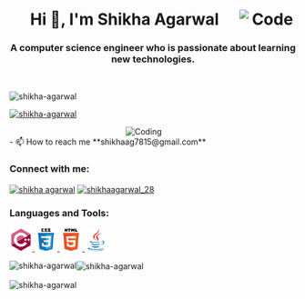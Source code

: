 <h1 align="center">Hi 👋, I'm Shikha Agarwal<img align="right" alt="Code" width="100" src="https://media2.giphy.com/media/pCZwGZHlZUgwhtjYPI/giphy.gif?cid=ecf05e47biyc2qvoxdeaf0r8rmhsgf4r7cxx7xp0rwjbcpob&rid=giphy.gif&ct=s"></h1>
<h3 align="center">A computer science engineer who is passionate about learning new technologies.</h3>

<br>
<p align="left"> <img src="https://komarev.com/ghpvc/?username=shikha-agarwal&label=Profile%20views&color=0e75b6&style=flat" alt="shikha-agarwal" /> </p>

<p align="left"> <a href="https://github.com/ryo-ma/github-profile-trophy"><img src="https://github-profile-trophy.vercel.app/?username=shikha-agarwal" alt="shikha-agarwal" /></a> </p>

<img align="right" alt="Coding" width="300" src="https://media0.giphy.com/media/X74GovIqGMZYxXblCL/giphy_s.gif?cid=ecf05e47z1078ehdk2i9pbhkeulco6fjaa6tkcqrbm4k0dbr&rid=giphy_s.gif&ct=s">

<br>
- 📫 How to reach me **shikhaag7815@gmail.com**

<br>

<h3 align="left">Connect with me:</h3>
<p align="left">
<a href="https://linkedin.com/in/shikha agarwal" target="blank"><img align="center" src="https://raw.githubusercontent.com/rahuldkjain/github-profile-readme-generator/master/src/images/icons/Social/linked-in-alt.svg" alt="shikha agarwal" height="30" width="40" /></a>
<a href="https://instagram.com/shikhaagarwal_28" target="blank"><img align="center" src="https://raw.githubusercontent.com/rahuldkjain/github-profile-readme-generator/master/src/images/icons/Social/instagram.svg" alt="shikhaagarwal_28" height="30" width="40" /></a>
</p>


<h3 align="left">Languages and Tools:</h3>
<p align="left"> <a href="https://www.w3schools.com/cpp/" target="_blank"> <img src="https://raw.githubusercontent.com/devicons/devicon/master/icons/cplusplus/cplusplus-original.svg" alt="cplusplus" width="40" height="40"/> </a> <a href="https://www.w3schools.com/css/" target="_blank"> <img src="https://raw.githubusercontent.com/devicons/devicon/master/icons/css3/css3-original-wordmark.svg" alt="css3" width="40" height="40"/> </a> <a href="https://www.w3.org/html/" target="_blank"> <img src="https://raw.githubusercontent.com/devicons/devicon/master/icons/html5/html5-original-wordmark.svg" alt="html5" width="40" height="40"/> </a> <a href="https://www.java.com" target="_blank"> <img src="https://raw.githubusercontent.com/devicons/devicon/master/icons/java/java-original.svg" alt="java" width="40" height="40"/> </a> </p>


<p><img align="left" src="https://github-readme-stats.vercel.app/api/top-langs?username=shikha-agarwal&show_icons=true&locale=en&layout=compact" alt="shikha-agarwal" /></p>

<p><img align="center" src="https://github-readme-stats.vercel.app/api?username=shikha-agarwal&show_icons=true&locale=en" alt="shikha-agarwal" /></p>

<p><img align="center" src="https://github-readme-streak-stats.herokuapp.com/?user=shikha-agarwal&" alt="shikha-agarwal" /></p>
